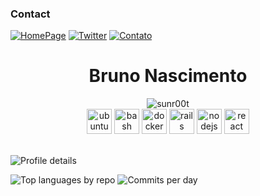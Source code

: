 ### Contact
[![HomePage](https://custom-icon-badges.herokuapp.com/badge/Homepage-000000?style=for-the-badge&logo=home&logoColor=white)](https://www.brunonascimento.dev.br)
[![Twitter](https://img.shields.io/badge/LinkedIn-0077B5?style=for-the-badge&logo=linkedin&logoColor=white)](https://www.linkedin.com/in/bruno-a-nascimento-38033a179)
[![Contato](https://img.shields.io/badge/Contato-358F0E?style=for-the-badge&logo=email&logoColor=white)](mailto:contato@brunonascimento.dev.br)


<div align="center">
  
  <h1>Bruno Nascimento</h1>
  <img src="https://i.ibb.co/NWHwmVn/sunr00t.png" alt="sunr00t" />
  </br>
  <img src="https://cdn.jsdelivr.net/gh/devicons/devicon/icons/ubuntu/ubuntu-plain-wordmark.svg" alt="ubuntu" width="40" height="40"/>
  <img src="https://cdn.jsdelivr.net/gh/devicons/devicon/icons/bash/bash-original.svg" alt="bash" width="40" height="40"/>
  <img src="https://cdn.jsdelivr.net/gh/devicons/devicon/icons/docker/docker-original-wordmark.svg" alt="docker" width="40" height="40"/>
  <img src="https://cdn.jsdelivr.net/gh/devicons/devicon/icons/rails/rails-original-wordmark.svg"alt="rails" width="40" height="40"/>
  <img src="https://cdn.jsdelivr.net/gh/devicons/devicon/icons/nodejs/nodejs-original.svg" alt="nodejs" width="40" height="40"/>
  <img src="https://cdn.jsdelivr.net/gh/devicons/devicon/icons/react/react-original-wordmark.svg" alt="react" width="40" height="40" />
  </br>
  </br>
</div>

![Profile details](http://github-profile-summary-cards.vercel.app/api/cards/profile-details?username=sunr00t&theme=radical)

![Top languages by repo](http://github-profile-summary-cards.vercel.app/api/cards/repos-per-language?username=sunr00t&theme=radical)
![Commits per day](http://github-profile-summary-cards.vercel.app/api/cards/productive-time?username=sunr00t&theme=radical&utcOffset=3)



